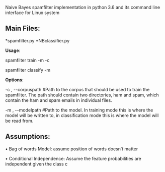 Naive Bayes spamfilter implementation in python 3.6 and its command line interface for Linux system

## Main Files:
*spamfilter.py
*NBclassifier.py

**Usage**:

  spamfilter train    -m <path> -c <path>
  
  spamfilter classify -m <path> <path>

**Options**:

  -c <path>, --corpuspath  #Path to the corpus that should be used to train the
                           spamfilter. The path should contain two
                           directories, ham and spam, which contain the ham
                           and spam emails in individual files.
  
  -m <path>, --modelpath   #Path to the model. In training mode this is where
                           the model will be written to, in classification
                           mode this is where the model will be read from.

## Assumptions:

• Bag of words Model:
assume position of words doesn’t matter

• Conditional Independence:
Assume the feature probabilities are
independent given the class c


